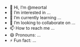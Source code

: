- 👋 Hi, I’m @meortal
- 👀 I’m interested in ...
- 🌱 I’m currently learning ...
- 💞️ I’m looking to collaborate on ...
- 📫 How to reach me ...
- 😄 Pronouns: ...
- ⚡ Fun fact: ...

<!---
meortal/meortal is a ✨ special ✨ repository because its `README.md` (this file) appears on your GitHub profile.
You can click the Preview link to take a look at your changes.
--->
